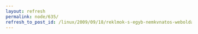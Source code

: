 ```yaml
---
layout: refresh
permalink: node/635/
refresh_to_post_id: /linux/2009/09/18/reklmok-s-egyb-nemkvnatos-weboldalak-blokkolsa-etc-hosts-llomnnyal
---
```

